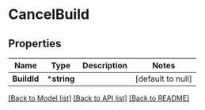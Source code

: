 # CancelBuild

## Properties
Name | Type | Description | Notes
------------ | ------------- | ------------- | -------------
**BuildId** | ***string** |  | [default to null]

[[Back to Model list]](../README.md#documentation-for-models) [[Back to API list]](../README.md#documentation-for-api-endpoints) [[Back to README]](../README.md)


